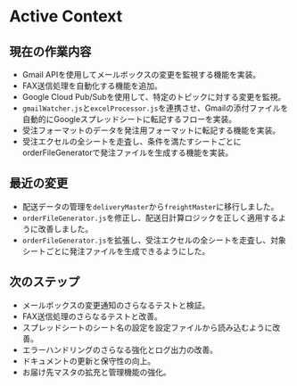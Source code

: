 # Active Context

## 現在の作業内容
- Gmail APIを使用してメールボックスの変更を監視する機能を実装。
- FAX送信処理を自動化する機能を追加。
- Google Cloud Pub/Subを使用して、特定のトピックに対する変更を監視。
- `gmailWatcher.js`と`excelProcessor.js`を連携させ、Gmailの添付ファイルを自動的にGoogleスプレッドシートに転記するフローを実装。
- 受注フォーマットのデータを発注用フォーマットに転記する機能を実装。
- 受注エクセルの全シートを走査し、条件を満たすシートごとにorderFileGeneratorで発注ファイルを生成する機能を実装。

## 最近の変更
- 配送データの管理を`deliveryMaster`から`freightMaster`に移行しました。
- `orderFileGenerator.js`を修正し、配送日計算ロジックを正しく適用するように改善しました。
- `orderFileGenerator.js`を拡張し、受注エクセルの全シートを走査し、対象シートごとに発注ファイルを生成できるようにした。

## 次のステップ
- メールボックスの変更通知のさらなるテストと検証。
- FAX送信処理のさらなるテストと改善。
- スプレッドシートのシート名の設定を設定ファイルから読み込むように改善。
- エラーハンドリングのさらなる強化とログ出力の改善。
- ドキュメントの更新と保守性の向上。
- お届け先マスタの拡充と管理機能の強化。
